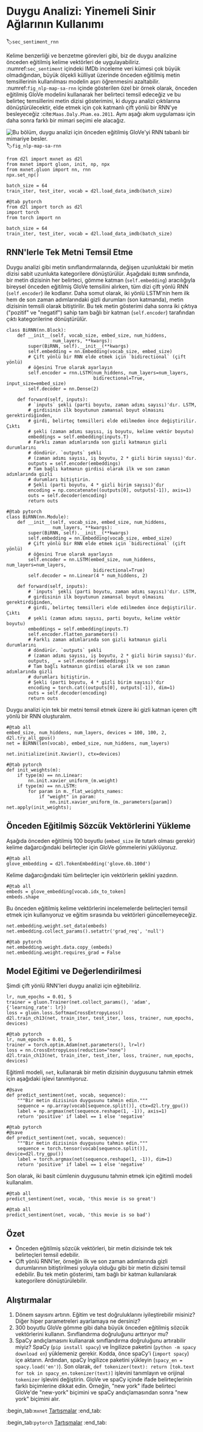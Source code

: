 # Duygu Analizi: Yinemeli Sinir Ağlarının Kullanımı
:label:`sec_sentiment_rnn`

Kelime benzerliği ve benzetme görevleri gibi, biz de duygu analizine önceden eğitilmiş kelime vektörleri de uygulayabiliriz. :numref:`sec_sentiment` içindeki IMDb inceleme veri kümesi çok büyük olmadığından, büyük ölçekli külliyat üzerinde önceden eğitilmiş metin temsillerinin kullanılması modelin aşırı öğrenmesini azaltabilir. :numref:`fig_nlp-map-sa-rnn` içinde gösterilen özel bir örnek olarak, önceden eğitilmiş GloVe modelini kullanarak her belirteci temsil edeceğiz ve bu belirteç temsillerini metin dizisi gösterimini, ki duygu analizi çıktılarına dönüştürülecektir, elde etmek için çok katmanlı çift yönlü bir RNN'ye besleyeceğiz :cite:`Maas.Daly.Pham.ea.2011`. Aynı aşağı akım uygulaması için daha sonra farklı bir mimari seçimi ele alacağız.

![Bu bölüm, duygu analizi için önceden eğitilmiş GloVe'yi RNN tabanlı bir mimariye besler.](../img/nlp-map-sa-rnn.svg)
:label:`fig_nlp-map-sa-rnn`

```{.python .input}
from d2l import mxnet as d2l
from mxnet import gluon, init, np, npx
from mxnet.gluon import nn, rnn
npx.set_np()

batch_size = 64
train_iter, test_iter, vocab = d2l.load_data_imdb(batch_size)
```

```{.python .input}
#@tab pytorch
from d2l import torch as d2l
import torch
from torch import nn

batch_size = 64
train_iter, test_iter, vocab = d2l.load_data_imdb(batch_size)
```

## RNN'lerle Tek Metni Temsil Etme

Duygu analizi gibi metin sınıflandırmalarında, değişen uzunluktaki bir metin dizisi sabit uzunlukta kategorilere dönüştürülür. Aşağıdaki `BiRNN` sınıfında, bir metin dizisinin her belirteci, gömme katman (`self.embedding`) aracılığıyla bireysel önceden eğitilmiş GloVe temsilini alırken, tüm dizi çift yönlü RNN (`self.encoder`) ile kodlanır. Daha somut olarak, iki yönlü LSTM'nin hem ilk hem de son zaman adımlarındaki gizli durumları (son katmanda), metin dizisinin temsili olarak bitiştirilir. Bu tek metin gösterimi daha sonra iki çıktıya ("pozitif" ve "negatif") sahip tam bağlı bir katman (`self.encoder`) tarafından çıktı kategorilerine dönüştürülür.

```{.python .input}
class BiRNN(nn.Block):
    def __init__(self, vocab_size, embed_size, num_hiddens,
                 num_layers, **kwargs):
        super(BiRNN, self).__init__(**kwargs)
        self.embedding = nn.Embedding(vocab_size, embed_size)
        # Çift yönlü bir RNN elde etmek için `bidirectional` (çift yönlü)
        # öğesini True olarak ayarlayın
        self.encoder = rnn.LSTM(num_hiddens, num_layers=num_layers,
                                bidirectional=True, input_size=embed_size)
        self.decoder = nn.Dense(2)

    def forward(self, inputs):
        # `inputs` şekli (parti boyutu, zaman adımı sayısı)'dır. LSTM,
        # girdisinin ilk boyutunun zamansal boyut olmasını gerektirdiğinden, 
        # girdi, belirteç temsilleri elde edilmeden önce değiştirilir. Çıktı 
        # şekli (zaman adımı sayısı, iş boyutu, kelime vektör boyutu)
        embeddings = self.embedding(inputs.T)
        # Farklı zaman adımlarında son gizli katmanın gizli durumlarını 
        # döndürür. `outputs` şekli 
        # (zaman adımı sayısı, iş boyutu, 2 * gizli birim sayısı)'dır.
        outputs = self.encoder(embeddings)
        # Tam bağlı katmanın girdisi olarak ilk ve son zaman adımlarında gizli 
        # durumları bitiştirin. 
        # Şekli (parti boyutu, 4 * gizli birim sayısı)'dır
        encoding = np.concatenate((outputs[0], outputs[-1]), axis=1)
        outs = self.decoder(encoding)
        return outs
```

```{.python .input}
#@tab pytorch
class BiRNN(nn.Module):
    def __init__(self, vocab_size, embed_size, num_hiddens,
                 num_layers, **kwargs):
        super(BiRNN, self).__init__(**kwargs)
        self.embedding = nn.Embedding(vocab_size, embed_size)
        # Çift yönlü bir RNN elde etmek için `bidirectional` (çift yönlü)
        # öğesini True olarak ayarlayın
        self.encoder = nn.LSTM(embed_size, num_hiddens, num_layers=num_layers,
                                bidirectional=True)
        self.decoder = nn.Linear(4 * num_hiddens, 2)

    def forward(self, inputs):
        # `inputs` şekli (parti boyutu, zaman adımı sayısı)'dır. LSTM,
        # girdisinin ilk boyutunun zamansal boyut olmasını gerektirdiğinden, 
        # girdi, belirteç temsilleri elde edilmeden önce değiştirilir. Çıktı 
        # şekli (zaman adımı sayısı, parti boyutu, kelime vektör boyutu)
        embeddings = self.embedding(inputs.T)
        self.encoder.flatten_parameters()
        # Farklı zaman adımlarında son gizli katmanın gizli durumlarını 
        # döndürür. `outputs` şekli 
        # (zaman adımı sayısı, iş boyutu, 2 * gizli birim sayısı)'dır.
        outputs, _ = self.encoder(embeddings)
        # Tam bağlı katmanın girdisi olarak ilk ve son zaman adımlarında gizli 
        # durumları bitiştirin. 
        # Şekli (parti boyutu, 4 * gizli birim sayısı)'dır
        encoding = torch.cat((outputs[0], outputs[-1]), dim=1)
        outs = self.decoder(encoding)
        return outs
```

Duygu analizi için tek bir metni temsil etmek üzere iki gizli katman içeren çift yönlü bir RNN oluşturalım.

```{.python .input}
#@tab all
embed_size, num_hiddens, num_layers, devices = 100, 100, 2, d2l.try_all_gpus()
net = BiRNN(len(vocab), embed_size, num_hiddens, num_layers)
```

```{.python .input}
net.initialize(init.Xavier(), ctx=devices)
```

```{.python .input}
#@tab pytorch
def init_weights(m):
    if type(m) == nn.Linear:
        nn.init.xavier_uniform_(m.weight)
    if type(m) == nn.LSTM:
        for param in m._flat_weights_names:
            if "weight" in param:
                nn.init.xavier_uniform_(m._parameters[param])
net.apply(init_weights);
```

## Önceden Eğitilmiş Sözcük Vektörlerini Yükleme

Aşağıda önceden eğitilmiş 100 boyutlu (`embed_size` ile tutarlı olması gerekir) kelime dağarcığındaki belirteçler için GloVe gömmelerini yüklüyoruz.

```{.python .input}
#@tab all
glove_embedding = d2l.TokenEmbedding('glove.6b.100d')
```

Kelime dağarcığındaki tüm belirteçler için vektörlerin şeklini yazdırın.

```{.python .input}
#@tab all
embeds = glove_embedding[vocab.idx_to_token]
embeds.shape
```

Bu önceden eğitilmiş kelime vektörlerini incelemelerde belirteçleri temsil etmek için kullanıyoruz ve eğitim sırasında bu vektörleri güncellemeyeceğiz.

```{.python .input}
net.embedding.weight.set_data(embeds)
net.embedding.collect_params().setattr('grad_req', 'null')
```

```{.python .input}
#@tab pytorch
net.embedding.weight.data.copy_(embeds)
net.embedding.weight.requires_grad = False
```

## Model Eğitimi ve Değerlendirilmesi

Şimdi çift yönlü RNN'leri duygu analizi için eğitebiliriz.

```{.python .input}
lr, num_epochs = 0.01, 5
trainer = gluon.Trainer(net.collect_params(), 'adam', {'learning_rate': lr})
loss = gluon.loss.SoftmaxCrossEntropyLoss()
d2l.train_ch13(net, train_iter, test_iter, loss, trainer, num_epochs, devices)
```

```{.python .input}
#@tab pytorch
lr, num_epochs = 0.01, 5
trainer = torch.optim.Adam(net.parameters(), lr=lr)
loss = nn.CrossEntropyLoss(reduction="none")
d2l.train_ch13(net, train_iter, test_iter, loss, trainer, num_epochs, devices)
```

Eğitimli modeli, `net`, kullanarak bir metin dizisinin duygusunu tahmin etmek için aşağıdaki işlevi tanımlıyoruz.

```{.python .input}
#@save
def predict_sentiment(net, vocab, sequence):
    """Bir metin dizisinin duygusunu tahmin edin."""
    sequence = np.array(vocab[sequence.split()], ctx=d2l.try_gpu())
    label = np.argmax(net(sequence.reshape(1, -1)), axis=1)
    return 'positive' if label == 1 else 'negative'
```

```{.python .input}
#@tab pytorch
#@save
def predict_sentiment(net, vocab, sequence):
    """Bir metin dizisinin duygusunu tahmin edin."""
    sequence = torch.tensor(vocab[sequence.split()], device=d2l.try_gpu())
    label = torch.argmax(net(sequence.reshape(1, -1)), dim=1)
    return 'positive' if label == 1 else 'negative'
```

Son olarak, iki basit cümlenin duygusunu tahmin etmek için eğitimli modeli kullanalım.

```{.python .input}
#@tab all
predict_sentiment(net, vocab, 'this movie is so great')
```

```{.python .input}
#@tab all
predict_sentiment(net, vocab, 'this movie is so bad')
```

## Özet

* Önceden eğitilmiş sözcük vektörleri, bir metin dizisinde tek tek belirteçleri temsil edebilir.
* Çift yönlü RNN'ler, örneğin ilk ve son zaman adımlarında gizli durumlarının bitiştirilmesi yoluyla olduğu gibi bir metin dizisini temsil edebilir. Bu tek metin gösterimi, tam bağlı bir katman kullanılarak kategorilere dönüştürülebilir.

## Alıştırmalar

1. Dönem sayısını artırın. Eğitim ve test doğruluklarını iyileştirebilir misiniz? Diğer hiper parametreleri ayarlamaya ne dersiniz?
1. 300 boyutlu GloVe gömme gibi daha büyük önceden eğitilmiş sözcük vektörlerini kullanın. Sınıflandırma doğruluğunu arttırıyor mu?
1. SpaCy andıçlamasını kullanarak sınıflandırma doğruluğunu artırabilir miyiz? SpaCy (`pip install spacy`) ve İngilizce paketini (`python -m spacy download en`) yüklemeniz gerekir. Kodda, önce spaCy'i (`import spacy`) içe aktarın. Ardından, spaCy İngilizce paketini yükleyin (`spacy_en = spacy.load('en')`). Son olarak, `def tokenizer(text): return [tok.text for tok in spacy_en.tokenizer(text)]` işlevini tanımlayın ve orijinal `tokenizer` işlevini değiştirin. GloVe ve spaCy içinde ifade belirteçlerinin farklı biçimlerine dikkat edin. Örneğin, "new york" ifade belirteci GloVe'de "new-york" biçimini ve spaCy andıçlamasından sonra "new york" biçimini alır.

:begin_tab:`mxnet`
[Tartışmalar](https://discuss.d2l.ai/t/392)
:end_tab:

:begin_tab:`pytorch`
[Tartışmalar](https://discuss.d2l.ai/t/1424)
:end_tab:
